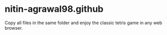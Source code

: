 # nitin-agrawal98.github

Copy all files in the same folder and enjoy the classic tetris game in any web browser.

